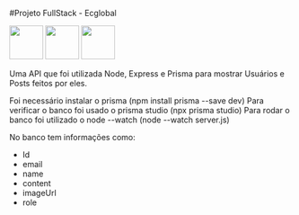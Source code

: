 #Projeto FullStack - Ecglobal

<img src="https://cdn.jsdelivr.net/gh/devicons/devicon@latest/icons/nodejs/nodejs-plain-wordmark.svg" width=60 /> <img src="https://cdn.jsdelivr.net/gh/devicons/devicon@latest/icons/prisma/prisma-original-wordmark.svg" width=60 /> <img src="https://cdn.jsdelivr.net/gh/devicons/devicon@latest/icons/express/express-original-wordmark.svg" width=60/>





Uma API que foi utilizada Node, Express e Prisma para mostrar Usuários e Posts feitos por eles.

Foi necessário instalar o prisma (npm install prisma --save dev)
Para verificar o banco foi usado o prisma studio (npx prisma studio)
Para rodar o banco foi utilizado o node --watch (node --watch server.js)

No banco tem informações como:
 - Id
 - email
 - name
 - content
 - imageUrl
 - role
